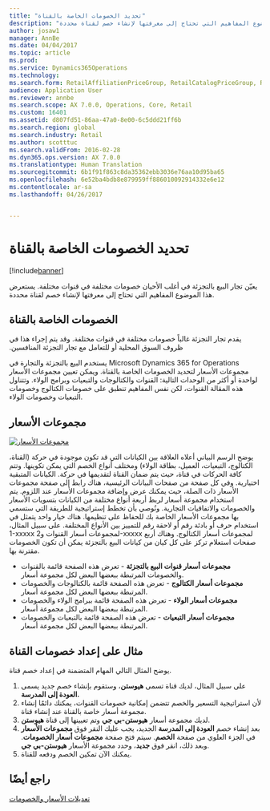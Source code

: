 ```yaml
---
title: "تحديد الخصومات الخاصة بالقناة"
description: "يعيّن تجار البيع بالتجزئة في أغلب الأحيان خصومات مختلفة في قنوات مختلفة. يستعرض هذا الموضوع المفاهيم التي تحتاج إلى معرفتها لإنشاء خصم لقناة محددة."
author: josaw1
manager: AnnBe
ms.date: 04/04/2017
ms.topic: article
ms.prod: 
ms.service: Dynamics365Operations
ms.technology: 
ms.search.form: RetailAffiliationPriceGroup, RetailCatalogPriceGroup, RetailChannelPriceGroup, RetailDiscountPriceGroup, RetailDiscountPricingWorkspace, RetailPeriodicDiscount, RetailStoreItemPriceList, RetailStoreTable
audience: Application User
ms.reviewer: annbe
ms.search.scope: AX 7.0.0, Operations, Core, Retail
ms.custom: 16401
ms.assetid: d807fd51-86aa-47a0-8e00-6c5ddd21ff6b
ms.search.region: global
ms.search.industry: Retail
ms.author: scotttuc
ms.search.validFrom: 2016-02-28
ms.dyn365.ops.version: AX 7.0.0
ms.translationtype: Human Translation
ms.sourcegitcommit: 6b1f91f863c8da35362ebb3036e76aa10d95ba65
ms.openlocfilehash: 6e52ba4bdb8e879959ff886010092914332e6e12
ms.contentlocale: ar-sa
ms.lasthandoff: 04/26/2017


---
```


# <a name="define-channel-specific-discounts"></a>تحديد الخصومات الخاصة بالقناة

[!include[banner](includes/banner.md)]


يعيّن تجار البيع بالتجزئة في أغلب الأحيان خصومات مختلفة في قنوات مختلفة. يستعرض هذا الموضوع المفاهيم التي تحتاج إلى معرفتها لإنشاء خصم لقناة محددة. 

<a name="channel-specific-discounts"></a>الخصومات الخاصة بالقناة
--------------------------

‏‫يقدم تجار التجزئة غالباً خصومات مختلفة في قنوات مختلفة. وقد يتم إجراء هذا في ظروف السوق المحلية أو للتعامل مع تجار التجزئة المنافسين.‬

يستخدم البيع بالتجزئة والتجارة في Microsoft Dynamics 365 for Operations مجموعات الأسعار لتحديد الخصومات الخاصة بالقناة. ويمكن تعيين مجموعات الأسعار لواحدة أو أكثر من الوحدات التالية: القنوات والكتالوجات والتبعيات وبرامج الولاء. وتتناول هذه المقالة القنوات، لكن نفس المفاهيم تنطبق على خصومات الكتالوج وخصومات التبعيات وخصومات الولاء.

## <a name="price-groups"></a>مجموعات الأسعار

[![مجموعات الأسعار](./media/price-groups-1024x608.png)](./media/price-groups.png)

‏‫يوضح الرسم البياني أعلاه العلاقة بين الكيانات التي قد تكون موجودة في حركة (القناة، الكتالوج، التبعيات، العميل، بطاقة الولاء) ومختلف أنواع الخصم التي يمكن تكوينها. وتتم كافة الحركات في قناة، حيث يتم ضمان القناة لتقديمها في حركة.‬ الكيانات المتبقية اختيارية. وفي كل صفحة من صفحات البيانات الرئيسية، هناك رابط إلى صفحة مجموعات الأسعار ذات الصلة، حيث يمكنك عرض وإضافة مجموعات الأسعار عند اللزوم. يتم استخدام مجموعة أسعار لربط أربعة أنواع مختلفة من الكيانات بتسويات الأسعار والخصومات والاتفاقيات التجارية. ونُوصي بأن تخطط إستراتيجية للطريقة التي ستسمي بها مجموعات الأسعار الخاصة بك للحفاظ على تنظيمها.‬ هناك خيار واحد يتمثل في استخدام حرف أو بادئة رقم أو لاحقة رقم للتمييز بين الأنواع المختلفة. على سبيل المثال، 1-xxxxx لمجموعات أسعار القنوات و2-xxxxx لمجموعات أسعار الكتالوج.‬ وهناك أربع صفحات استعلام تركز على كل كيان من كيانات البيع بالتجزئة يمكن أن تكون الخصومات مقترنة بها.

-   **مجموعات أسعار قنوات البيع بالتجزئة** - تعرض هذه الصفحة قائمة بالقنوات والخصومات المرتبطة ببعضها البعض لكل مجموعة أسعار.
-   **مجموعات أسعار الكتالوج** - تعرض هذه الصفحة قائمة بالكتالوجات والخصومات المرتبطة ببعضها البعض لكل مجموعة أسعار.
-   **مجموعات أسعار الولاء** - تعرض هذه الصفحة قائمة ببرامج الولاء والخصومات المرتبطة ببعضها البعض لكل مجموعة أسعار.
-   **مجموعات أسعار التبعيات** - تعرض هذه الصفحة قائمة بالتبعيات والخصومات المرتبطة ببعضها البعض لكل مجموعة أسعار.

## <a name="example-channel-discount-set-up"></a>مثال على إعداد خصومات القناة
يوضح المثال التالي المهام المتضمنة في إعداد خصم قناة.

1.  على سبيل المثال، لديك قناة تسمى **هيوستن**، وستقوم بإنشاء خصم جديد يسمى **العودة إلى المدرسة.**
2.  لأن استراتيجية التسعير والخصم تتضمن إمكانية خصومات القنوات، يمكنك دائمًا إنشاء مجموعة أسعار خاصة بالقناة عند إنشاء قناة.
3.  لديك مجموعة أسعار **هيوستن-بي جي** وتم تعيينها إلى قناة **هيوستن**.
4.  بعد إنشاء خصم **العودة إلى المدرسة** الجديد، يجب عليك النقر فوق **مجموعات الأسعار** في الجزء العلوي من صفحة **الخصم**. سيتم فتح صفحة **مجموعات أسعار الخصومات**. وبعد ذلك، انقر فوق **جديد**، وحدد مجموعة الأسعار **هيوستن-بي جي**.
5.  يمكنك الآن تمكين الخصم ودفعه للقناة.

 

<a name="see-also"></a>راجع أيضًا
--------

[تعديلات الأسعار والخصومات](price-adjustments-discounts.md)




